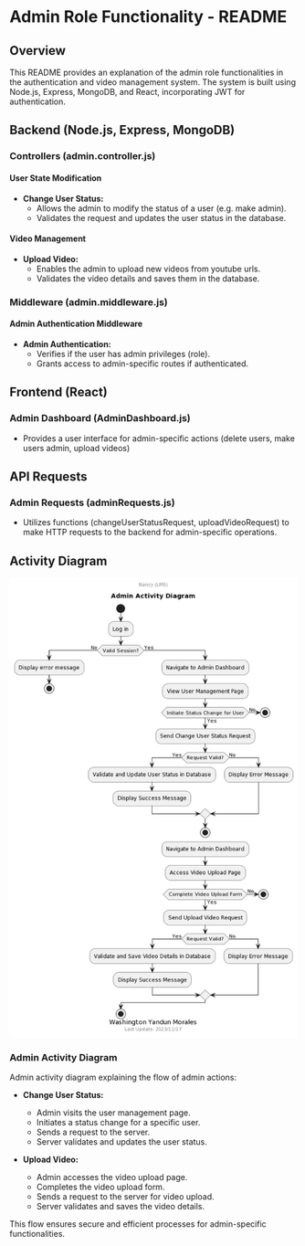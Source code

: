 # Admin Role Functionality - README

## Overview

This README provides an explanation of the admin role functionalities in the authentication and video management system. The system is built using Node.js, Express, MongoDB, and React, incorporating JWT for authentication.

## Backend (Node.js, Express, MongoDB)

### Controllers (admin.controller.js)

#### User State Modification

-   **Change User Status:**
    -   Allows the admin to modify the status of a user (e.g. make admin).
    -   Validates the request and updates the user status in the database.

#### Video Management

-   **Upload Video:**
    -   Enables the admin to upload new videos from youtube urls.
    -   Validates the video details and saves them in the database.

### Middleware (admin.middleware.js)

#### Admin Authentication Middleware

-   **Admin Authentication:**
    -   Verifies if the user has admin privileges (role).
    -   Grants access to admin-specific routes if authenticated.

## Frontend (React)

### Admin Dashboard (AdminDashboard.js)

-   Provides a user interface for admin-specific actions (delete users, make users admin, upload videos)

## API Requests

### Admin Requests (adminRequests.js)

-   Utilizes functions (changeUserStatusRequest, uploadVideoRequest) to make HTTP requests to the backend for admin-specific operations.

## Activity Diagram

<p align="center">
  <img alt="Auth class diagram" src="/docs/admin/admin_activity.png" />
</p>

### Admin Activity Diagram

Admin activity diagram explaining the flow of admin actions:

-   **Change User Status:**

    -   Admin visits the user management page.
    -   Initiates a status change for a specific user.
    -   Sends a request to the server.
    -   Server validates and updates the user status.

-   **Upload Video:**
    -   Admin accesses the video upload page.
    -   Completes the video upload form.
    -   Sends a request to the server for video upload.
    -   Server validates and saves the video details.

This flow ensures secure and efficient processes for admin-specific functionalities.
